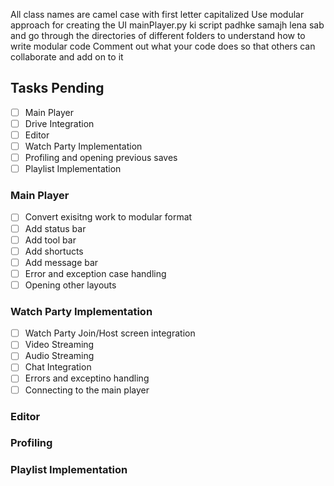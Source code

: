 All class names are camel case with first letter capitalized
Use modular approach for creating the UI
mainPlayer.py ki script padhke samajh lena sab and go through the directories of different folders to understand how to write modular code
Comment out what your code does so that others can collaborate and add on to it


## Tasks Pending
- [ ] Main Player
- [ ] Drive Integration
- [ ] Editor
- [ ] Watch Party Implementation
- [ ] Profiling and opening previous saves
- [ ] Playlist Implementation

### Main Player
- [ ] Convert exisitng work to modular format
- [ ] Add status bar
- [ ] Add tool bar
- [ ] Add shortucts
- [ ] Add message bar
- [ ] Error and exception case handling
- [ ] Opening other layouts

### Watch Party Implementation
- [ ] Watch Party Join/Host screen integration
- [ ] Video Streaming
- [ ] Audio Streaming
- [ ] Chat Integration
- [ ] Errors and exceptino handling
- [ ] Connecting to the main player

### Editor

### Profiling

### Playlist Implementation